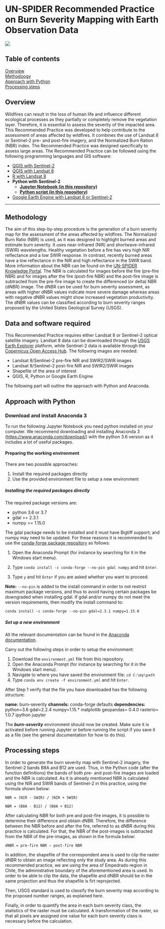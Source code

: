 # UN-SPIDER Recommended Practice on Burn Severity Mapping with Earth Observation Data

<div align:"center">
  <img src="https://github.com/UN-SPIDER/burn-severity/blob/master/Burn_severity_overview.JPG">
</div>

## Table of contents
[Overview](#overview)  
[Methodoogy](#methodology)  
[Approach with Python](#approach-with-python)  
[Processing steps](#processing-steps)


## Overview
Wildfires can result in the loss of human life and influence different ecological processes as they partially or completely remove the vegetation layer. Therefore, it is essential to assess the severity of the impacted area. This Recommended Practice was developed to help contribute to the assessment of areas affected by wildfires. It combines the use of Landsat 8 or Sentinel-2 pre- and post-fire imagery, and the Normalized Burn Ration (NBR) index. The Recommended Practice was designed specifically to assess large areas.
The Recommended Practice can be followed using the following programming languages and GIS software:  
- [QGIS with Sentinel-2](https://un-spider.org/advisory-support/recommended-practices/recommended-practice-burn-severity/Step-by-Step/QGIS-sentinel2)  
- [QGIS with Landsat 8](https://un-spider.org/advisory-support/recommended-practices/recommended-practice-burn-severity/Step-by-Step/QGIS)
- [R with Landsat 8](https://un-spider.org/advisory-support/recommended-practices/recommended-practice-burn-severity/Step-By-Step/RStudio)
- **Python with Sentinel-2**
  * **[Jupyter Notebook (in this repository)](https://github.com/UN-SPIDER/burn-severity/blob/master/burn_severity.ipynb)**
  * **[Python script (in this repository)](https://github.com/UN-SPIDER/burn-severity/blob/master/burn_severity1.py)**
- [Google Earth Engine with Landsat 8 or Sentinel-2](https://code.earthengine.google.com/b455ba8cf4b5bee822bb7ff8935e6209)  

------
## Methodology
The aim of this step-by-step procedure is the generation of a burn severity map for the assessment of the areas affected by wildfires. The Normalized Burn Ratio (NBR) is used, as it was designed to highlight burned areas and estimate burn severity. It uses near-infrared (NIR) and shortwave-infrared (SWIR) wavelengths. Healthy vegetation before a fire has very high NIR reflectance and a low SWIR response. In contrast, recently burned areas have a low reflectance in the NIR and high reflectance in the SWIR band. More information about the NBR can be found on the [UN-SPIDER Knowledge Portal](https://un-spider.org/advisory-support/recommended-practices/recommended-practice-burn-severity/in-detail/normalized-burn-ratio). 
The NBR is calculated for images before the fire (pre-fire NBR) and for images after the fire (post-fire NBR) and the post-fire image is subtracted from the pre-fire image to create the differenced (or delta) NBR (dNBR) image. The dNBR can be used for burn severity assessment, as areas with higher dNBR values indicate more severe damage whereas areas with negative dNBR values might show increased vegetation productivity. The dNBR values can be classified according to burn severity ranges proposed by the United States Geological Survey (USGS).  
## Data and software required
This Recommended Practice requires either Landsat 8 or Sentinel-2 optical satellite imagery. Landsat 8 data can be downloaded through the [USGS Earth Explorer](https://un-spider.org/node/10960) platform, while Sentinel-2 data is available through the [Copernicus Open Access Hub](https://un-spider.org/fr/links-and-resources/data-sources/batch-download-sentinel).
The following images are needed:
- Landsat 8/Sentinel-2 pre-fire NIR and SWIR2/SWIR images
- Landsat 8/Sentinel-2 post-fire NIR and SWIR2/SWIR images
- Shapefile of the area of interest
- QGIS, R, Python or Google Earth Engine  

The following part will outline the approach with Python and Anaconda.

## Approach with Python  
### Download and install Anaconda 3
To run the following Jupyter Notebook you need python installed on your computer. We recommend downloading and installing Anaconda 3 (https://www.anaconda.com/download/) with the python 3.6 version as it includes a lot of useful packages.

#### Preparing the working environment

There are two possible approaches:  
1. Install the required packages directly
2. Use the provided environment file to setup a new environment

##### Installing the required packages directly

The required package versions are:

- python 3.6 or 3.7
- gdal >= 2.3.1
- numpy >= 1.15.0

The gdal package needs to be installed and it must have Bigtiff support; and numpy may need to be updated. For these reasons it is recommended to use the [conda-forge package repository](https://conda-forge.org/) as follows:

1. Open the Anaconda Prompt (for instance by searching for it in the Windows start menu).

2. Type `conda install -c conda-forge --no-pin gdal numpy` and hit `Enter`.

3. Type `y` and hit `Enter` if you are asked whether you want to proceed.

**Note:** `--no-pin` is added to the install command in order to not restrict maximum package versions, and thus to avoid having certain packages be downgraded when installing gdal. If gdal and/or numpy do not meet the version requirements, then modify the install command to:

`conda install -c conda-forge --no-pin gdal=2.3.1 numpy=1.15.0`

##### Set up a new environment

All the relevant documentation can be found in the [Anaconda documentation](https://conda.io/docs/user-guide/tasks/manage-environments.html).

Carry out the following steps in order to setup the environment:

1. Download the `environment.yml` file from this repository.
2. Open the Anaconda Prompt (for instance by searching for it in the Windows start menu).
3. Navigate to where you have saved the environment file: `cd C:\my\path`
4. Type `conda env create -f environment.yml` and hit `Enter`.

After Step 1 verify that the file you have downloaded has the following structure:

**name:** burn-severity
**channels:**
conda-forge
defaults
**dependencies:**
python=3.6
gdal=2.2.4
numpy=1.15.*
matplotlib
geopandas= 0.4.0
rasterio= 1.0.7
ipython
jupyter

The ***burn-severity*** environment should now be created. Make sure it is activated before running Jupyter or before running the script if you save it as a file (see the general documentation for how to do this).

## Processing steps
In order to generate the burn severity map with Sentinel-2 imagery, the Sentinel-2 bands B8A and B12 are used. Thus, in the Python code (after the function definitions) the bands of both pre- and post-fire images are loaded and the NBR is calculated. As it is already mentioned NBR is calculated using the NIR and SWIR bands of Sentinel-2 in this practice, using the formula shown below:

`NBR = (NIR - SWIR) / (NIR + SWIR)`

`NBR = (B8A - B12) / (B8A + B12)`

After calculating NBR for both pre and post-fire images, it is possible to determine their difference and obtain dNBR. Therefore, the difference between the NBR before and after the fire, referred to as dNBR during this practice is calculated. For that, the NBR of the post-images is subtracted from the NBR of the pre-images, as shown in the formula below:

`dNBR = pre-fire NBR – post-fire NBR`

In addition, the shapefile of the correspondent area is used to clip the raster dNBR to obtain an image reflecting only the study area. As during this recommended practice, we are using the area of Empedrado region in Chile, the administrative boundary of the aforementioned area is used. In order to be able to clip the data, the shapefile and dNBR should be in the same projection and thus the shapefile is firt reprojected.

Then, USGS standard is used to classify the burn severity map according to the proposed number ranges, as explained here.

Finally, in order to quantify the area in each burn severity class, the statistics of the raster must be calculated. A transformation of the raster, so that all pixels are assigned one value for each burn severity class is necessary before the calculation.
